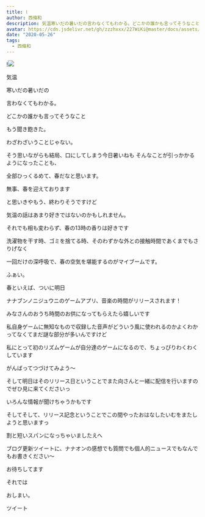 ```yaml
---
title: ⌇
author: 西條和
description: 気温寒いだの暑いだの言わなくてもわかる。どこかの誰かも言ってそうなこと...
avatar: https://cdn.jsdelivr.net/gh/zzzhxxx/227WiKi@master/docs/assets/photo/avatar/nagomi.jpg
date: "2020-05-26"
tags:
  - 西條和
---
```


!![](https://cdn.jsdelivr.net/gh/zzzhxxx/227WiKi-image@master/blog-image/nagomi-2020-05-26_1.jpg)












気温


























寒いだの暑いだの













言わなくてもわかる。





どこかの誰かも言ってそうなこと










もう聞き飽きた。















わざわざいうことじゃない。





















そう思いながらも結局、口にしてしまう今日暑いねも
そんなことが引っかかるようになったことも、





全部ひっくるめて、春だなと思います。














無事、春を迎えております







と思いきやもう、終わりそうですけど









気温の話はあまり好きではないのかもしれません。
















それでも相も変わらず、春の13時の香りは好きです














洗濯物を干す時、ゴミを捨てる時、そのわずかな外との接触時間であくまでもさりげなく


一回だけの深呼吸で、春の空気を堪能するのがマイブームです。

















ふぁい。












春といえば、ついに明日



ナナブンノニジュウニのゲームアプリ、音楽の時間がリリースされます！










みなさんのおうち時間のお供になってもらえたら嬉しいです












私自身ゲームに無知なもので収録した音声がどういう風に使われるのかよくわかってなくてまだ謎な部分が多いんですけど



私にとって初のリズムゲームが自分達のゲームになるので、ちょっぴりわくわくしています






がんばってつづけてみよう〜














そして明日はそのリリース日ということでまた向さんと一緒に配信を行いますのでぜひ見に来てくださいっ







いろんな情報が聞けちゃうかもです















そしてそして、リリース記念ということでこの間やったおはなしたいむをまたしようと思いますっ







割と短いスパンになっちゃいましたえへ










ブログ更新ツイートに、ナナオンの感想でも質問でも個人的ニュースでもなんでもお書きください〜











お待ちしてます















それでは

















おしまい。


ツイート



